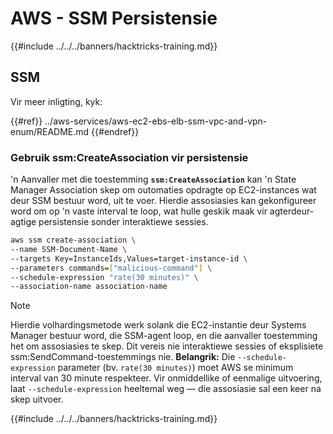 # AWS - SSM Persistensie

{{#include ../../../banners/hacktricks-training.md}}

## SSM

Vir meer inligting, kyk:

{{#ref}}
../aws-services/aws-ec2-ebs-elb-ssm-vpc-and-vpn-enum/README.md
{{#endref}}

### Gebruik ssm:CreateAssociation vir persistensie

'n Aanvaller met die toestemming **`ssm:CreateAssociation`** kan 'n State Manager Association skep om outomaties opdragte op EC2-instances wat deur SSM bestuur word, uit te voer. Hierdie assosiasies kan gekonfigureer word om op 'n vaste interval te loop, wat hulle geskik maak vir agterdeur-agtige persistensie sonder interaktiewe sessies.
```bash
aws ssm create-association \
--name SSM-Document-Name \
--targets Key=InstanceIds,Values=target-instance-id \
--parameters commands=["malicious-command"] \
--schedule-expression "rate(30 minutes)" \
--association-name association-name
```
> [!NOTE]
> Hierdie volhardingsmetode werk solank die EC2-instantie deur Systems Manager bestuur word, die SSM-agent loop, en die aanvaller toestemming het om assosiasies te skep. Dit vereis nie interaktiewe sessies of eksplisiete ssm:SendCommand-toestemmings nie. **Belangrik:** Die `--schedule-expression` parameter (bv. `rate(30 minutes)`) moet AWS se minimum interval van 30 minute respekteer. Vir onmiddellike of eenmalige uitvoering, laat `--schedule-expression` heeltemal weg — die assosiasie sal een keer na skep uitvoer.

{{#include ../../../banners/hacktricks-training.md}}
